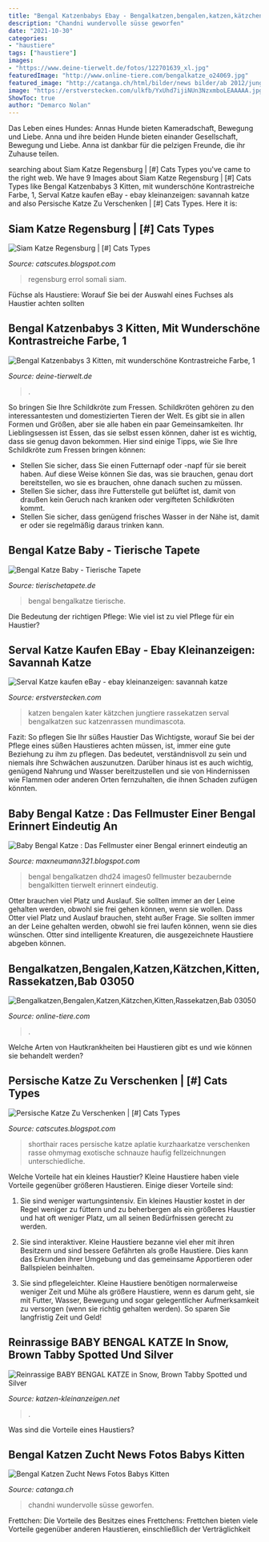 ```yaml
---
title: "Bengal Katzenbabys Ebay - Bengalkatzen,bengalen,katzen,kätzchen,kitten,rassekatzen,bab 03050"
description: "Chandni wundervolle süsse geworfen"
date: "2021-10-30"
categories:
- "haustiere"
tags: ["haustiere"]
images:
- "https://www.deine-tierwelt.de/fotos/122701639_xl.jpg"
featuredImage: "http://www.online-tiere.com/bengalkatze_o24069.jpg"
featured_image: "http://catanga.ch/html/bilder/news bilder/ab 2012/junge2012.jpg"
image: "https://erstverstecken.com/ulkfb/YxUhd7ijiNUn3NzxmboLEAAAAA.jpg"
ShowToc: true
author: "Demarco Nolan"
---
```



Das Leben eines Hundes: Annas Hunde bieten Kameradschaft, Bewegung und Liebe.
Anna und ihre beiden Hunde bieten einander Gesellschaft, Bewegung und Liebe. Anna ist dankbar für die pelzigen Freunde, die ihr Zuhause teilen.

	

		
searching about Siam Katze Regensburg | [#] Cats Types you've came to the right web. We have 9 Images about Siam Katze Regensburg | [#] Cats Types like Bengal Katzenbabys 3 Kitten, mit wunderschöne Kontrastreiche Farbe, 1, Serval Katze kaufen eBay - ebay kleinanzeigen: savannah katze and also Persische Katze Zu Verschenken | [#] Cats Types. Here it is:
		
    
## Siam Katze Regensburg | [#] Cats Types

<img loading=lazy src="https://i.pinimg.com/736x/fc/d7/b4/fcd7b4601f90f9df62fd113441dcd2bf.jpg" onerror="this.onerror=null;this.src='https://tse2.mm.bing.net/th?id=OIP.Z6bgkxjK_pOIiV2jWnUwVQHaHa&amp;pid=15.1';" alt="Siam Katze Regensburg | [#] Cats Types">

_Source: catscutes.blogspot.com_

>regensburg errol somali siam. 

	

Füchse als Haustiere: Worauf Sie bei der Auswahl eines Fuchses als Haustier achten sollten

    
## Bengal Katzenbabys 3 Kitten, Mit Wunderschöne Kontrastreiche Farbe, 1

<img loading=lazy src="https://www.deine-tierwelt.de/fotos/122701639_xl.jpg" onerror="this.onerror=null;this.src='https://tse3.mm.bing.net/th?id=OIP.bE_BbeUJEiMlHtddTD34GwHaEK&amp;pid=15.1';" alt="Bengal Katzenbabys 3 Kitten, mit wunderschöne Kontrastreiche Farbe, 1">

_Source: deine-tierwelt.de_

>. 

	

So bringen Sie Ihre Schildkröte zum Fressen.
Schildkröten gehören zu den interessantesten und domestizierten Tieren der Welt. Es gibt sie in allen Formen und Größen, aber sie alle haben ein paar Gemeinsamkeiten. Ihr Lieblingsessen ist Essen, das sie selbst essen können, daher ist es wichtig, dass sie genug davon bekommen. Hier sind einige Tipps, wie Sie Ihre Schildkröte zum Fressen bringen können:
- Stellen Sie sicher, dass Sie einen Futternapf oder -napf für sie bereit haben. Auf diese Weise können Sie das, was sie brauchen, genau dort bereitstellen, wo sie es brauchen, ohne danach suchen zu müssen.
- Stellen Sie sicher, dass ihre Futterstelle gut belüftet ist, damit von draußen kein Geruch nach kranken oder vergifteten Schildkröten kommt.
- Stellen Sie sicher, dass genügend frisches Wasser in der Nähe ist, damit er oder sie regelmäßig daraus trinken kann.

    
## Bengal Katze Baby - Tierische Tapete

<img loading=lazy src="https://i.ytimg.com/vi/NIeWviVFyto/maxresdefault.jpg" onerror="this.onerror=null;this.src='https://tse2.mm.bing.net/th?id=OIP.0IkYFrhv05Dpk11bzEA-UAHaEK&amp;pid=15.1';" alt="Bengal Katze Baby - Tierische Tapete">

_Source: tierischetapete.de_

>bengal bengalkatze tierische. 

	

Die Bedeutung der richtigen Pflege: Wie viel ist zu viel Pflege für ein Haustier?

    
## Serval Katze Kaufen EBay - Ebay Kleinanzeigen: Savannah Katze

<img loading=lazy src="https://erstverstecken.com/ulkfb/YxUhd7ijiNUn3NzxmboLEAAAAA.jpg" onerror="this.onerror=null;this.src='https://tse4.mm.bing.net/th?id=OIP.4hSUQ3yY7StMH_jb5bN5aQAAAA&amp;pid=15.1';" alt="Serval Katze kaufen eBay - ebay kleinanzeigen: savannah katze">

_Source: erstverstecken.com_

>katzen bengalen kater kätzchen jungtiere rassekatzen serval bengalkatzen suc katzenrassen mundimascota. 

	

Fazit: So pflegen Sie Ihr süßes Haustier
Das Wichtigste, worauf Sie bei der Pflege eines süßen Haustieres achten müssen, ist, immer eine gute Beziehung zu ihm zu pflegen. Das bedeutet, verständnisvoll zu sein und niemals ihre Schwächen auszunutzen. Darüber hinaus ist es auch wichtig, genügend Nahrung und Wasser bereitzustellen und sie von Hindernissen wie Flammen oder anderen Orten fernzuhalten, die ihnen Schaden zufügen könnten.

    
## Baby Bengal Katze : Das Fellmuster Einer Bengal Erinnert Eindeutig An

<img loading=lazy src="https://images0.dhd24.com/122677484_760x570.jpg?r=Bezaubernde+Bengalkitten+Bengal+Kitten+Bengalkatzen" onerror="this.onerror=null;this.src='https://tse2.mm.bing.net/th?id=OIP.y8envI4W-RaHnQllbGqDIgHaFj&amp;pid=15.1';" alt="Baby Bengal Katze : Das Fellmuster einer Bengal erinnert eindeutig an">

_Source: maxneumann321.blogspot.com_

>bengal bengalkatzen dhd24 images0 fellmuster bezaubernde bengalkitten tierwelt erinnert eindeutig. 

	

Otter brauchen viel Platz und Auslauf. Sie sollten immer an der Leine gehalten werden, obwohl sie frei gehen können, wenn sie wollen.
Dass Otter viel Platz und Auslauf brauchen, steht außer Frage. Sie sollten immer an der Leine gehalten werden, obwohl sie frei laufen können, wenn sie dies wünschen. Otter sind intelligente Kreaturen, die ausgezeichnete Haustiere abgeben können.

    
## Bengalkatzen,Bengalen,Katzen,Kätzchen,Kitten,Rassekatzen,Bab 03050

<img loading=lazy src="http://www.online-tiere.com/bengalkatze_o24069.jpg" onerror="this.onerror=null;this.src='https://tse3.mm.bing.net/th?id=OIP._r9CGtB9COIuaLW8vXF0GAHaIa&amp;pid=15.1';" alt="Bengalkatzen,Bengalen,Katzen,Kätzchen,Kitten,Rassekatzen,Bab 03050">

_Source: online-tiere.com_

>. 

	

Welche Arten von Hautkrankheiten bei Haustieren gibt es und wie können sie behandelt werden?

    
## Persische Katze Zu Verschenken | [#] Cats Types

<img loading=lazy src="https://i.pinimg.com/originals/22/16/46/221646c0288376f03d9c3d18d98de748.jpg" onerror="this.onerror=null;this.src='https://tse4.mm.bing.net/th?id=OIP.3iHdtxBqpiyqZmYNLUqEtwHaIX&amp;pid=15.1';" alt="Persische Katze Zu Verschenken | [#] Cats Types">

_Source: catscutes.blogspot.com_

>shorthair races persische katze aplatie kurzhaarkatze verschenken rasse ohmymag exotische schnauze haufig fellzeichnungen unterschiedliche. 

	

Welche Vorteile hat ein kleines Haustier?
Kleine Haustiere haben viele Vorteile gegenüber größeren Haustieren. Einige dieser Vorteile sind:
1. Sie sind weniger wartungsintensiv. Ein kleines Haustier kostet in der Regel weniger zu füttern und zu beherbergen als ein größeres Haustier und hat oft weniger Platz, um all seinen Bedürfnissen gerecht zu werden.

2. Sie sind interaktiver. Kleine Haustiere bezanne viel eher mit ihren Besitzern und sind bessere Gefährten als große Haustiere. Dies kann das Erkunden ihrer Umgebung und das gemeinsame Apportieren oder Ballspielen beinhalten.

3. Sie sind pflegeleichter. Kleine Haustiere benötigen normalerweise weniger Zeit und Mühe als größere Haustiere, wenn es darum geht, sie mit Futter, Wasser, Bewegung und sogar gelegentlicher Aufmerksamkeit zu versorgen (wenn sie richtig gehalten werden). So sparen Sie langfristig Zeit und Geld!

    
## Reinrassige BABY BENGAL KATZE In Snow, Brown Tabby Spotted Und Silver

<img loading=lazy src="https://www.katzen-kleinanzeigen.net/export/79951.jpg" onerror="this.onerror=null;this.src='https://tse1.mm.bing.net/th?id=OIP.cV7l3PlRLCm6QNE5kYA99wHaFC&amp;pid=15.1';" alt="Reinrassige BABY BENGAL KATZE in Snow, Brown Tabby Spotted und Silver">

_Source: katzen-kleinanzeigen.net_

>. 

	

Was sind die Vorteile eines Haustiers?

    
## Bengal Katzen Zucht News Fotos Babys Kitten

<img loading=lazy src="http://catanga.ch/html/bilder/news bilder/ab 2012/junge2012.jpg" onerror="this.onerror=null;this.src='https://tse2.mm.bing.net/th?id=OIP.N9rWxLn6BJZ2d8wsa0UtDwHaFS&amp;pid=15.1';" alt="Bengal Katzen Zucht News Fotos Babys Kitten">

_Source: catanga.ch_

>chandni wundervolle süsse geworfen. 

	

Frettchen: Die Vorteile des Besitzes eines Frettchens: Frettchen bieten viele Vorteile gegenüber anderen Haustieren, einschließlich der Verträglichkeit

